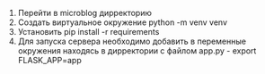 1. Перейти в microblog дирректорию
2. Создать виртуальное окружение python -m venv venv
3. Установить pip install -r requirements
4. Для запуска сервера необходимо добавить в переменные окружения находясь в дирректории с файлом app.py - export FLASK_APP=app
